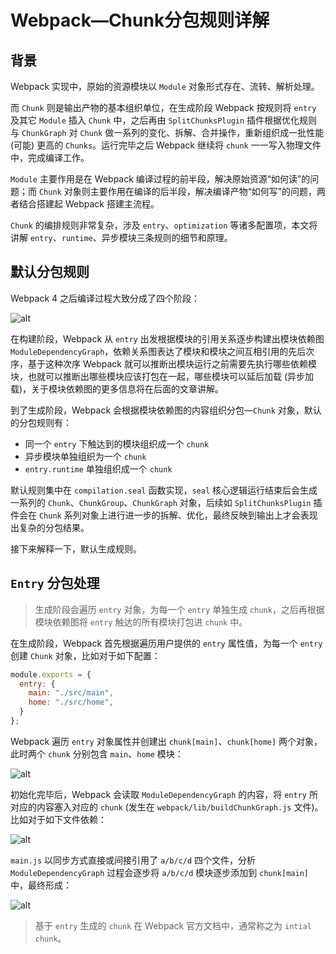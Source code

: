 # Webpack—Chunk分包规则详解

## 背景

Webpack 实现中，原始的资源模块以 `Module` 对象形式存在、流转、解析处理。

而 `Chunk` 则是输出产物的基本组织单位，在生成阶段 Webpack 按规则将 `entry` 及其它 `Module` 插入 `Chunk` 中，之后再由 `SplitChunksPlugin` 插件根据优化规则与 `ChunkGraph` 对 `Chunk` 做一系列的变化、拆解、合并操作，重新组织成一批性能 (可能) 更高的 `Chunks`。运行完毕之后 Webpack 继续将 `chunk` 一一写入物理文件中，完成编译工作。

`Module` 主要作用是在 Webpack 编译过程的前半段，解决原始资源“如何读”的问题；而 `Chunk` 对象则主要作用在编译的后半段，解决编译产物“如何写”的问题，两者结合搭建起 Webpack 搭建主流程。

`Chunk` 的编排规则非常复杂，涉及 `entry`、`optimization` 等诸多配置项，本文将讲解 `entry`、`runtime`、异步模块三条规则的细节和原理。

## 默认分包规则

Webpack 4 之后编译过程大致分成了四个阶段：

![alt](https://cdn.jsdelivr.net/gh/LauGaHo/blog-img@master/uPic/未命名绘图.png)

在构建阶段，Webpack 从 `entry` 出发根据模块的引用关系逐步构建出模块依赖图 `ModuleDependencyGraph`，依赖关系图表达了模块和模块之间互相引用的先后次序，基于这种次序 Webpack 就可以推断出模块运行之前需要先执行哪些依赖模块，也就可以推断出哪些模块应该打包在一起，哪些模块可以延后加载 (异步加载)，关于模块依赖图的更多信息将在后面的文章讲解。

到了生成阶段，Webpack 会根据模块依赖图的内容组织分包—`Chunk` 对象，默认的分包规则有：

- 同一个 `entry` 下触达到的模块组织成一个 `chunk`
- 异步模块单独组织为一个 `chunk`
- `entry.runtime` 单独组织成一个 `chunk`

默认规则集中在 `compilation.seal` 函数实现，`seal` 核心逻辑运行结束后会生成一系列的 `Chunk`、`ChunkGroup`、`ChunkGraph` 对象，后续如 `SplitChunksPlugin` 插件会在 `Chunk` 系列对象上进行进一步的拆解、优化，最终反映到输出上才会表现出复杂的分包结果。

接下来解释一下，默认生成规则。

## `Entry` 分包处理

> 生成阶段会遍历 `entry` 对象，为每一个 `entry` 单独生成 `chunk`，之后再根据模块依赖图将 `entry` 触达的所有模块打包进 `chunk` 中。

在生成阶段，Webpack 首先根据遍历用户提供的 `entry` 属性值，为每一个 `entry` 创建 `Chunk` 对象，比如对于如下配置：

```javascript
module.exports = {
  entry: {
    main: "./src/main",
    home: "./src/home",
  }
};
```

Webpack 遍历 `entry` 对象属性并创建出 `chunk[main]`、`chunk[home]` 两个对象，此时两个 `chunk` 分别包含 `main`、`home` 模块：

![alt](https://cdn.jsdelivr.net/gh/LauGaHo/blog-img@master/uPic/pic2.png)

初始化完毕后，Webpack 会读取 `ModuleDependencyGraph` 的内容，将 `entry` 所对应的内容塞入对应的 `chunk` (发生在 `webpack/lib/buildChunkGraph.js` 文件)。比如对于如下文件依赖：

![alt](https://cdn.jsdelivr.net/gh/LauGaHo/blog-img@master/uPic/pic4.png)

`main.js` 以同步方式直接或间接引用了 `a/b/c/d` 四个文件，分析 `ModuleDependencyGraph` 过程会逐步将 `a/b/c/d` 模块逐步添加到 `chunk[main]` 中，最终形成：

![alt](https://cdn.jsdelivr.net/gh/LauGaHo/blog-img@master/uPic/LAaLiG.png)

> 基于 `entry` 生成的 `chunk` 在 Webpack 官方文档中，通常称之为 `intial chunk`。
